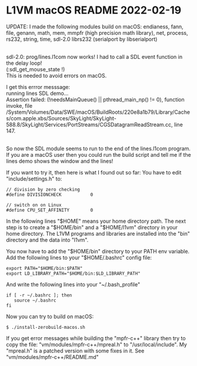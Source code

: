 L1VM macOS README 2022-02-19
============================
UPDATE: I made the following modules build on macOS:
endianess, fann, file, genann, math, mem, mmpfr (high precision math library), net, process, rs232, string, time, sdl-2.0
librs232 (serialport by libserialport) <br><br>

sdl-2.0: prog/lines.l1com now works! I had to call a SDL event function in the delay loop! <br>
(:sdl_get_mouse_state !) <br>
This is needed to avoid errors on macOS. <br>

I get this errror messsage: <br>
running lines SDL demo... <bR>
Assertion failed: (!needsMainQueue() || pthread_main_np() != 0), function invoke, file /System/Volumes/Data/SWE/macOS/BuildRoots/220e8a1b79/Library/Caches/com.apple.xbs/Sources/SkyLight/SkyLight-588.8/SkyLight/Services/PortStreams/CGSDatagramReadStream.cc, line 147. <br><br>

So now the SDL module seems to run  to the end of the lines.l1com program. <br>
If you are a macOS user then you could run the build script and tell me if the lines demo
shows the window and the lines! <br>

If you want to try it, then here is what I found out so far:
You have to edit "include/settings.h" to:

```
// division by zero checking
#define DIVISIONCHECK           0

// switch on on Linux
#define CPU_SET_AFFINITY        0
```
In the following lines "$HOME" means your home directory path.
The next step is to create a "$HOME/bin" and a "$HOME/l1vm" directory in your home directory.
The L1VM programs and libraries are installed into the "bin" directory and the data into "l1vm".

You now have to add the "$HOME/bin" directory to your PATH env variable.
Add the following lines to your "$HOME/.bashrc" config file:

```
export PATH="$HOME/bin:$PATH"
export LD_LIBRARY_PATH="$HOME/bin:$LD_LIBRARY_PATH"
```

And write the following lines into your "~/.bash_profile"

```
if [ -r ~/.bashrc ]; then
   source ~/.bashrc
fi
```

Now you can try to build on macOS:

```
$ ./install-zerobuild-macos.sh
```

If you get error messages while building the "mpfr-c++" library then try to copy the file:
"vm/modules/mpfr-c++/mpreal.h" to "/usr/local/include". My "mpreal.h" is a patched version with some fixes in it. See "vm/modules/mpfr-c++/README.md"
